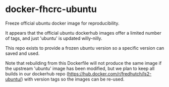 # docker-fhcrc-ubuntu
Freeze official ubuntu docker image for reproducibility.

It appears that the official ubuntu dockerhub images offer a limited number of tags, and just 'ubuntu' is updated willy-nilly.

This repo exists to provide a frozen ubuntu version so a specific version can saved and used.

Note that rebuilding from this Dockerfile will not produce the same image if the upstream 'ubuntu' image has been modified, but we plan to keep all builds in our dockerhub repo (https://hub.docker.com/r/fredhutch/ls2-ubuntu/) with version tags so the images can be re-used.
